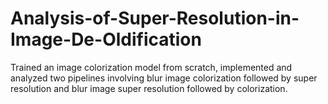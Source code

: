 # Analysis-of-Super-Resolution-in-Image-De-Oldification
Trained an image colorization model from scratch, implemented and analyzed two pipelines involving blur image colorization  followed by super resolution and blur image super resolution followed by colorization.

